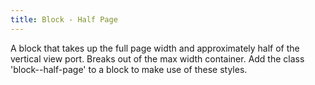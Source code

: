 ```yaml
---
title: Block - Half Page
---
```

A block that takes up the full page width and approximately half of the vertical view port. Breaks out of the max width container. Add the class 'block--half-page' to a block to make use of these styles.
